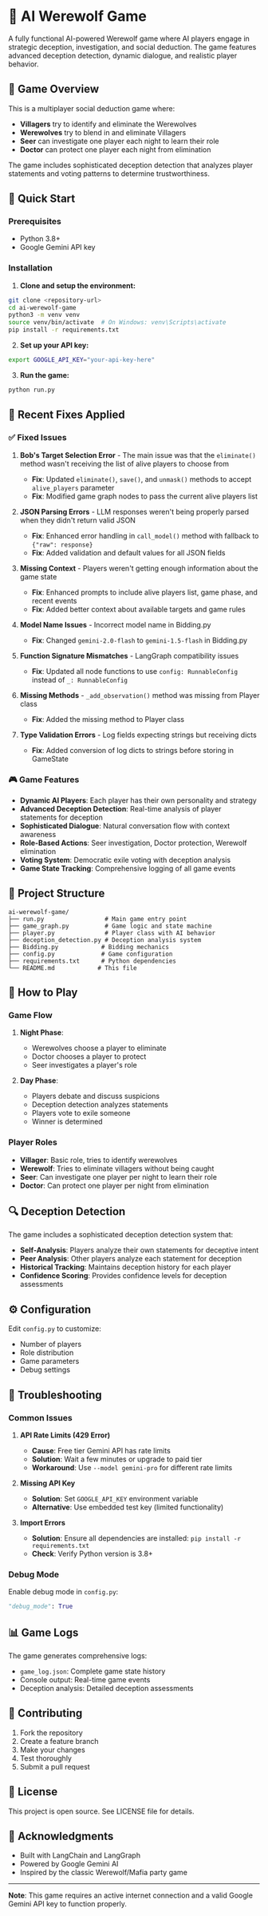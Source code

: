 # 🐺 AI Werewolf Game

A fully functional AI-powered Werewolf game where AI players engage in strategic deception, investigation, and social deduction. The game features advanced deception detection, dynamic dialogue, and realistic player behavior.

## 🎯 Game Overview

This is a multiplayer social deduction game where:
- **Villagers** try to identify and eliminate the Werewolves
- **Werewolves** try to blend in and eliminate Villagers  
- **Seer** can investigate one player each night to learn their role
- **Doctor** can protect one player each night from elimination

The game includes sophisticated deception detection that analyzes player statements and voting patterns to determine trustworthiness.

## 🚀 Quick Start

### Prerequisites
- Python 3.8+
- Google Gemini API key

### Installation

1. **Clone and setup the environment:**
```bash
git clone <repository-url>
cd ai-werewolf-game
python3 -m venv venv
source venv/bin/activate  # On Windows: venv\Scripts\activate
pip install -r requirements.txt
```

2. **Set up your API key:**
```bash
export GOOGLE_API_KEY="your-api-key-here"
```

3. **Run the game:**
```bash
python run.py
```

## 🔧 Recent Fixes Applied

### ✅ Fixed Issues

1. **Bob's Target Selection Error** - The main issue was that the `eliminate()` method wasn't receiving the list of alive players to choose from
   - **Fix**: Updated `eliminate()`, `save()`, and `unmask()` methods to accept `alive_players` parameter
   - **Fix**: Modified game graph nodes to pass the current alive players list

2. **JSON Parsing Errors** - LLM responses weren't being properly parsed when they didn't return valid JSON
   - **Fix**: Enhanced error handling in `call_model()` method with fallback to `{"raw": response}`
   - **Fix**: Added validation and default values for all JSON fields

3. **Missing Context** - Players weren't getting enough information about the game state
   - **Fix**: Enhanced prompts to include alive players list, game phase, and recent events
   - **Fix**: Added better context about available targets and game rules

4. **Model Name Issues** - Incorrect model name in Bidding.py
   - **Fix**: Changed `gemini-2.0-flash` to `gemini-1.5-flash` in Bidding.py

5. **Function Signature Mismatches** - LangGraph compatibility issues
   - **Fix**: Updated all node functions to use `config: RunnableConfig` instead of `_: RunnableConfig`

6. **Missing Methods** - `_add_observation()` method was missing from Player class
   - **Fix**: Added the missing method to Player class

7. **Type Validation Errors** - Log fields expecting strings but receiving dicts
   - **Fix**: Added conversion of log dicts to strings before storing in GameState

### 🎮 Game Features

- **Dynamic AI Players**: Each player has their own personality and strategy
- **Advanced Deception Detection**: Real-time analysis of player statements for deception
- **Sophisticated Dialogue**: Natural conversation flow with context awareness
- **Role-Based Actions**: Seer investigation, Doctor protection, Werewolf elimination
- **Voting System**: Democratic exile voting with deception analysis
- **Game State Tracking**: Comprehensive logging of all game events

## 📁 Project Structure

```
ai-werewolf-game/
├── run.py                 # Main game entry point
├── game_graph.py          # Game logic and state machine
├── player.py              # Player class with AI behavior
├── deception_detection.py # Deception analysis system
├── Bidding.py            # Bidding mechanics
├── config.py             # Game configuration
├── requirements.txt      # Python dependencies
└── README.md            # This file
```

## 🎲 How to Play

### Game Flow

1. **Night Phase**:
   - Werewolves choose a player to eliminate
   - Doctor chooses a player to protect
   - Seer investigates a player's role

2. **Day Phase**:
   - Players debate and discuss suspicions
   - Deception detection analyzes statements
   - Players vote to exile someone
   - Winner is determined

### Player Roles

- **Villager**: Basic role, tries to identify werewolves
- **Werewolf**: Tries to eliminate villagers without being caught
- **Seer**: Can investigate one player per night to learn their role
- **Doctor**: Can protect one player per night from elimination

## 🔍 Deception Detection

The game includes a sophisticated deception detection system that:

- **Self-Analysis**: Players analyze their own statements for deceptive intent
- **Peer Analysis**: Other players analyze each statement for deception
- **Historical Tracking**: Maintains deception history for each player
- **Confidence Scoring**: Provides confidence levels for deception assessments

## ⚙️ Configuration

Edit `config.py` to customize:
- Number of players
- Role distribution
- Game parameters
- Debug settings

## 🐛 Troubleshooting

### Common Issues

1. **API Rate Limits (429 Error)**
   - **Cause**: Free tier Gemini API has rate limits
   - **Solution**: Wait a few minutes or upgrade to paid tier
   - **Workaround**: Use `--model gemini-pro` for different rate limits

2. **Missing API Key**
   - **Solution**: Set `GOOGLE_API_KEY` environment variable
   - **Alternative**: Use embedded test key (limited functionality)

3. **Import Errors**
   - **Solution**: Ensure all dependencies are installed: `pip install -r requirements.txt`
   - **Check**: Verify Python version is 3.8+

### Debug Mode

Enable debug mode in `config.py`:
```python
"debug_mode": True
```

## 📊 Game Logs

The game generates comprehensive logs:
- `game_log.json`: Complete game state history
- Console output: Real-time game events
- Deception analysis: Detailed deception assessments

## 🤝 Contributing

1. Fork the repository
2. Create a feature branch
3. Make your changes
4. Test thoroughly
5. Submit a pull request

## 📝 License

This project is open source. See LICENSE file for details.

## 🙏 Acknowledgments

- Built with LangChain and LangGraph
- Powered by Google Gemini AI
- Inspired by the classic Werewolf/Mafia party game

---

**Note**: This game requires an active internet connection and a valid Google Gemini API key to function properly.
